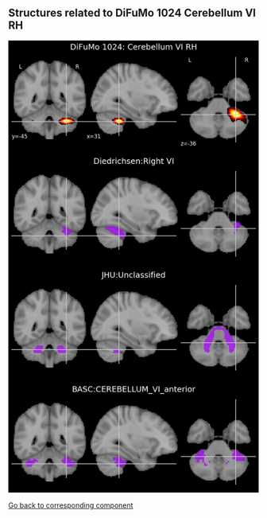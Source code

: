 


## Structures related to DiFuMo 1024 Cerebellum VI RH

![912](912.jpg "Structures related to DiFuMo 1024 Cerebellum VI RH")

[Go back to corresponding component](https://parietal-inria.github.io/DiFuMo/1024/html/912.html)